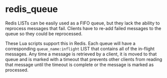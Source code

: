 # redis_queue
Redis LISTs can be easily used as a FIFO queue, but they lack the ability to reprocess messages that fail. Clients have to re-add failed messages to the queue so they could be reprocessed. 

These Lua scripts support this in Redis. Each queue will have a corresponding `queue_name:inflight` LIST that contains all of the in-flight messages. Any time a message is retrieved by a client, it is moved to that queue and is marked with a timeout that prevents other clients from reading that message until the timeout is complete or the message is marked as processed.
